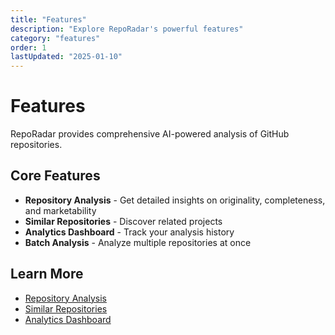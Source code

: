 ```yaml
---
title: "Features"
description: "Explore RepoRadar's powerful features"
category: "features"
order: 1
lastUpdated: "2025-01-10"
---
```


# Features

RepoRadar provides comprehensive AI-powered analysis of GitHub repositories.

## Core Features

- **Repository Analysis** - Get detailed insights on originality, completeness, and marketability
- **Similar Repositories** - Discover related projects
- **Analytics Dashboard** - Track your analysis history
- **Batch Analysis** - Analyze multiple repositories at once

## Learn More

- [Repository Analysis](./repository-analysis.md)
- [Similar Repositories](./similar-repositories.md)
- [Analytics Dashboard](./analytics-dashboard.md)
